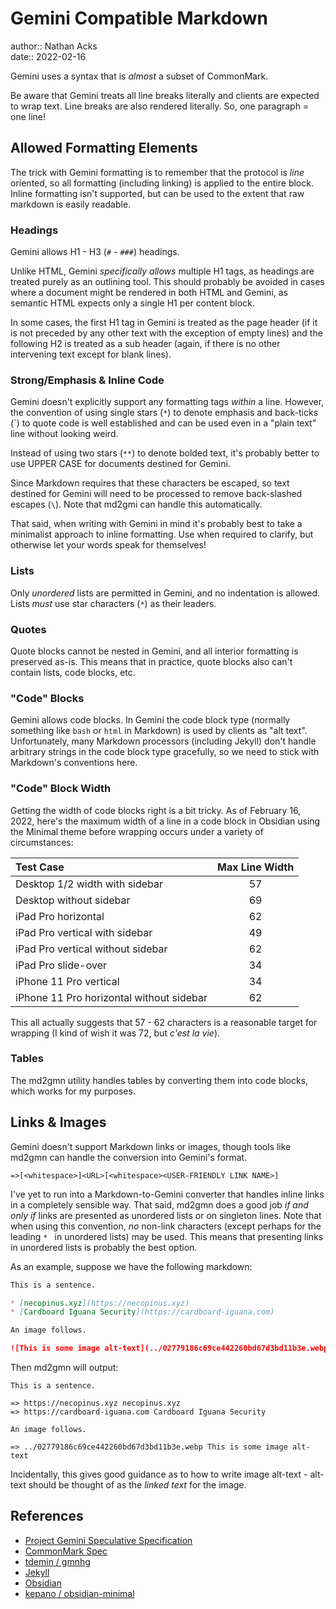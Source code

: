 # Gemini Compatible Markdown

author:: Nathan Acks  
date:: 2022-02-16

Gemini uses a syntax that is *almost* a subset of CommonMark.

Be aware that Gemini treats all line breaks literally and clients are expected to wrap text. Line breaks are also rendered literally. So, one paragraph = one line!

## Allowed Formatting Elements

The trick with Gemini formatting is to remember that the protocol is *line* oriented, so all formatting (including linking) is applied to the entire block. Inline formatting isn't supported, but can be used to the extent that raw markdown is easily readable.

### Headings

Gemini allows H1 - H3 (`#` - `###`) headings.

Unlike HTML, Gemini *specifically allows* multiple H1 tags, as headings are treated purely as an outlining tool. This should probably be avoided in cases where a document might be rendered in both HTML and Gemini, as semantic HTML expects only a single H1 per content block.

In some cases, the first H1 tag in Gemini is treated as the page header (if it is not preceded by any other text with the exception of empty lines) and the following H2 is treated as a sub header (again, if there is no other intervening text except for blank lines).

### Strong/Emphasis & Inline Code

Gemini doesn't explicitly support any formatting tags *within* a line. However, the convention of using single stars (`*`) to denote emphasis and back-ticks (\`) to quote code is well established and can be used even in a "plain text" line without looking weird.

Instead of using two stars (`**`) to denote bolded text, it's probably better to use UPPER CASE for documents destined for Gemini.

Since Markdown requires that these characters be escaped, so text destined for Gemini will need to be processed to remove back-slashed escapes (`\`). Note that md2gmi can handle this automatically.

That said, when writing with Gemini in mind it's probably best to take a minimalist approach to inline formatting. Use when required to clarify, but otherwise let your words speak for themselves!

### Lists

Only *unordered* lists are permitted in Gemini, and no indentation is allowed. Lists *must* use star characters (`*`) as their leaders.

### Quotes

Quote blocks cannot be nested in Gemini, and all interior formatting is preserved as-is. This means that in practice, quote blocks also can't contain lists, code blocks, etc.

### "Code" Blocks

Gemini allows code blocks. In Gemini the code block type (normally something like `bash` or `html` in Markdown) is used by clients as "alt text". Unfortunately, many Markdown processors (including Jekyll) don't handle arbitrary strings in the code block type gracefully, so we need to stick with Markdown's conventions here.

### "Code" Block Width

Getting the width of code blocks right is a bit tricky. As of February 16, 2022, here's the maximum width of a line in a code block in Obsidian using the Minimal theme before wrapping occurs under a variety of circumstances:

| Test Case                                | Max Line Width |
|:---------------------------------------- | :-------------:|
| Desktop 1/2 width with sidebar             |       57       |
| Desktop without sidebar                  |       69       |
| iPad Pro horizontal                      |       62       |
| iPad Pro vertical with sidebar           |       49       |
| iPad Pro vertical without sidebar        |       62       |
| iPad Pro slide-over                      |       34       |
| iPhone 11 Pro vertical                   |       34       |
| iPhone 11 Pro horizontal without sidebar |       62       |

This all actually suggests that 57 - 62 characters is a reasonable target for wrapping (I kind of wish it was 72, but *c'est la vie*).

### Tables

The md2gmn utility handles tables by converting them into code blocks, which works for my purposes.

## Links & Images

Gemini doesn't support Markdown links or images, though tools like md2gmn can handle the conversion into Gemini's format.

```
=>[<whitespace>]<URL>[<whitespace><USER-FRIENDLY LINK NAME>]
```

I've yet to run into a Markdown-to-Gemini converter that handles inline links in a completely sensible way. That said, md2gmn does a good job *if and only if* links are presented as unordered lists or on singleton lines. Note that when using this convention, *no* non-link characters (except perhaps for the leading `* ` in unordered lists) may be used. This means that presenting links in unordered lists is probably the best option.

As an example, suppose we have the following markdown:

```markdown
This is a sentence.

* [necopinus.xyz](https://necopinus.xyz)
* [Cardboard Iguana Security](https://cardboard-iguana.com)

An image follows.

![This is some image alt-text](../02779186c69ce442260bd67d3bd11b3e.webp)
```

Then md2gmn will output:

```gemini
This is a sentence.

=> https://necopinus.xyz necopinus.xyz
=> https://cardboard-iguana.com Cardboard Iguana Security

An image follows.

=> ../02779186c69ce442260bd67d3bd11b3e.webp This is some image alt-text
```

Incidentally, this gives good guidance as to how to write image alt-text - alt-text should be thought of as the *linked text* for the image.

## References

* [Project Gemini Speculative Specification](gemini://gemini.circumlunar.space/docs/specification.gmi)
* [CommonMark Spec](https://spec.commonmark.org/current/)
* [tdemin / gmnhg](https://github.com/tdemin/gmnhg)
* [Jekyll](https://jekyllrb.com/)
* [Obsidian](https://obsidian.md)
* [kepano / obsidian-minimal](https://github.com/kepano/obsidian-minimal)
